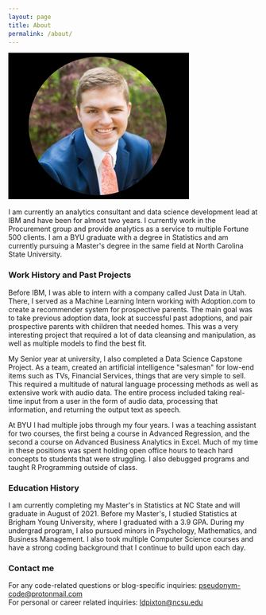 ```yaml
---
layout: page
title: About
permalink: /about/
---
```


![](lee.png)


I am currently an analytics consultant and data science development lead at IBM and have been for almost two years. I currently work in the Procurement group and provide analytics as a service to multiple Fortune 500 clients. I am a BYU graduate with a degree in Statistics and am currently pursuing a Master's degree in the same field at North Carolina State University.

### Work History and Past Projects  

Before IBM, I was able to intern with a company called Just Data in Utah. There, I served as a Machine Learning Intern working with Adoption.com to create a recommender system for prospective parents. The main goal was to take previous adoption data, look at successful past adoptions, and pair prospective parents with children that needed homes. This was a very interesting project that required a lot of data cleansing and manipulation, as well as multiple models to find the best fit.  

My Senior year at university, I also completed a Data Science Capstone Project. As a team, created an artificial intelligence "salesman" for low-end items such as TVs, Financial Services, things that are very simple to sell. This required a multitude of natural language processing methods as well as extensive work with audio data. The entire process included taking real-time input from a user in the form of audio data, processing that information, and returning the output text as speech. 

At BYU I had multiple jobs through my four years. I was a teaching assistant for two courses, the first being a course in Advanced Regression, and the second a course on Advanced Business Analytics in Excel. Much of my time in these positions was spent holding open office hours to teach hard concepts to students that were struggling. I also debugged programs and taught R Programming outside of class.  

### Education History

I am currently completing my Master's in Statistics at NC State and will graduate in August of 2021. Before my Master's, I studied Statistics at Brigham Young University, where I graduated with a 3.9 GPA. During my undergrad program, I also pursued minors in Psychology, Mathematics, and Business Management. I also took multiple Computer Science courses and have a strong coding background that I continue to build upon each day.  

### Contact me

For any code-related questions or blog-specific inquiries: [pseudonym-code@protonmail.com](mailto:pseudonym-code@protonmail.com)  
For personal or career related inquiries: [ldpixton@ncsu.edu](mailto:ldpixton@ncsu.edu)

